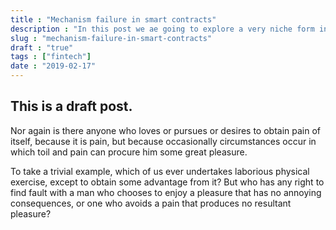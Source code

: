 ```yaml
---
title : "Mechanism failure in smart contracts"
description : "In this post we ae going to explore a very niche form in which smart contracts fail, mechanism faliure."
slug : "mechanism-failure-in-smart-contracts"
draft : "true"
tags : ["fintech"]
date : "2019-02-17"
---
```


## This is a draft post.

Nor again is there anyone who loves or pursues or desires to obtain pain of itself, because it is pain, but because occasionally circumstances occur in which toil and pain can procure him some great pleasure. 

To take a trivial example, which of us ever undertakes laborious physical exercise, except to obtain some advantage from it? But who has any right to find fault with a man who chooses to enjoy a pleasure that has no annoying consequences, or one who avoids a pain that produces no resultant pleasure?